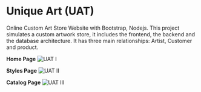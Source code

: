 # Unique Art (UAT)
Online Custom Art Store Website with Bootstrap, Nodejs.
This project simulates a custom artwork store, it includes the frontend, the backend and the database architecture. 
It has three main relationships: Artist, Customer and product.

**Home Page**
![UAT I](https://github.com/KJRM20/UAT/assets/105244615/fc037c84-db6b-4789-976c-6e27ed97c893)

**Styles Page**
![UAT II](https://github.com/KJRM20/UAT/assets/105244615/31f6730b-e5ea-4e64-a1c5-3138ce62b56a)

**Catalog Page**
![UAT III](https://github.com/KJRM20/UAT/assets/105244615/61b6fa71-088a-4532-b46c-90e59380760b)
